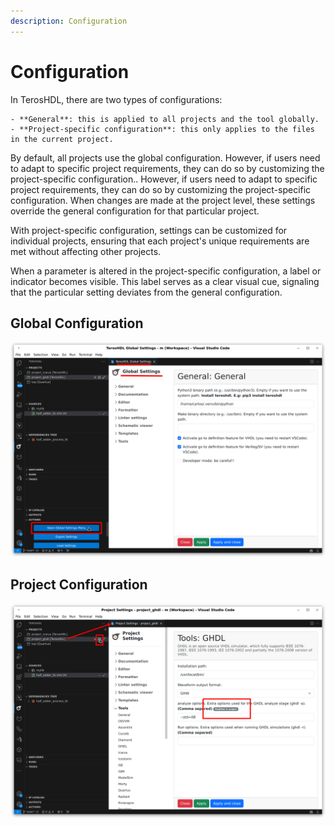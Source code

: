 ```yaml
---
description: Configuration
---
```


# Configuration

In TerosHDL, there are two types of configurations:

    - **General**: this is applied to all projects and the tool globally.
    - **Project-specific configuration**: this only applies to the files in the current project.

By default, all projects use the global configuration. However, if users need to adapt to specific project requirements, they can do so by customizing the project-specific configuration.. However, if users need to adapt to specific project requirements, they can do so by customizing the project-specific configuration. When changes are made at the project level, these settings override the general configuration for that particular project.

With project-specific configuration, settings can be customized for individual projects, ensuring that each project's unique requirements are met without affecting other projects. 

When a parameter is altered in the project-specific configuration, a label or indicator becomes visible. This label serves as a clear visual cue, signaling that the particular setting deviates from the general configuration. 

## Global Configuration

<p align="center">

![image](/img/getting_started/global_config.png) 
</p>

## Project Configuration

<p align="center">

![image](/img/getting_started/prj_config.png) 
</p>